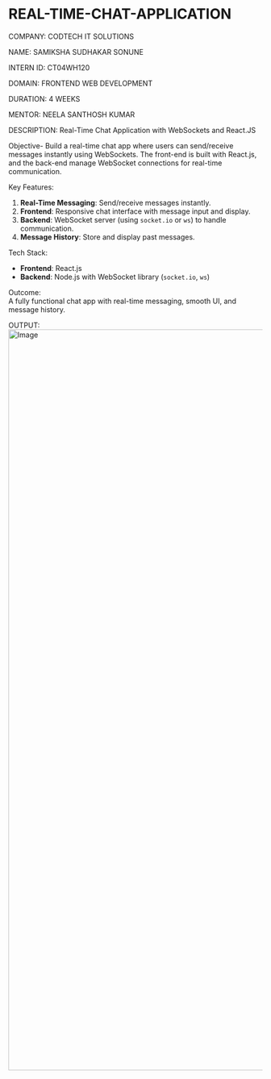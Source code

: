 # REAL-TIME-CHAT-APPLICATION

COMPANY: CODTECH IT SOLUTIONS

NAME: SAMIKSHA SUDHAKAR SONUNE

INTERN ID: CT04WH120

DOMAIN: FRONTEND WEB DEVELOPMENT

DURATION: 4 WEEKS

MENTOR: NEELA SANTHOSH KUMAR

DESCRIPTION: Real-Time Chat Application with WebSockets and React.JS

Objective-
Build a real-time chat app where users can send/receive messages instantly using WebSockets. The front-end is built with React.js, and the back-end manage WebSocket connections for real-time communication.

Key Features:
1. **Real-Time Messaging**: Send/receive messages instantly.
2. **Frontend**: Responsive chat interface with message input and display.
3. **Backend**: WebSocket server (using `socket.io` or `ws`) to handle communication.
4. **Message History**: Store and display past messages.

Tech Stack:
- **Frontend**: React.js
- **Backend**: Node.js with WebSocket library (`socket.io`, `ws`)

Outcome:  
A fully functional chat app with real-time messaging, smooth UI, and message history.

OUTPUT:
<img width="1470" alt="Image" src="https://github.com/user-attachments/assets/6073fa95-4232-4cb2-bb3b-6ab9cdc44fcd" />
